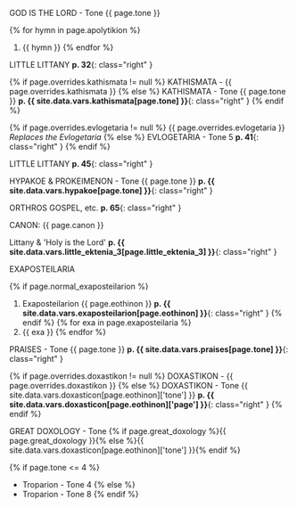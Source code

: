 GOD IS THE LORD - Tone {{ page.tone }}

{% for hymn in page.apolytikion %}
1. {{ hymn }}
{% endfor %}

LITTLE LITTANY **p. 32**{: class="right" }

{% if page.overrides.kathismata != null %}
KATHISMATA - {{ page.overrides.kathismata }}
{% else %}
KATHISMATA - Tone {{ page.tone }} **p. {{ site.data.vars.kathismata[page.tone] }}**{: class="right" }
{% endif %}

{% if page.overrides.evlogetaria != null %}
{{ page.overrides.evlogetaria }} *Replaces the Evlogetaria*
{% else %}
EVLOGETARIA - Tone 5 **p. 41**{: class="right" }
{% endif %}

LITTLE LITTANY **p. 45**{: class="right" }

HYPAKOE & PROKEIMENON - Tone {{ page.tone }} **p. {{ site.data.vars.hypakoe[page.tone] }}**{: class="right" }

ORTHROS GOSPEL, etc. **p. 65**{: class="right" }

CANON: {{ page.canon }}

Littany & 'Holy is the Lord' **p. {{ site.data.vars.little_ektenia_3[page.little_ektenia_3] }}**{: class="right" }

EXAPOSTEILARIA

{% if page.normal_exaposteilarion %}
1. Exaposteilarion {{ page.eothinon }} **p. {{ site.data.vars.exaposteilarion[page.eothinon] }}**{: class="right" }
{% endif %}
{% for exa in page.exaposteilaria %}
1. {{ exa }}
{% endfor %}

PRAISES - Tone {{ page.tone }} **p. {{ site.data.vars.praises[page.tone] }}**{: class="right" }

{% if page.overrides.doxastikon != null %}
DOXASTIKON - {{ page.overrides.doxastikon }}
{% else %}
DOXASTIKON - Tone {{ site.data.vars.doxasticon[page.eothinon]['tone'] }} **p. {{ site.data.vars.doxasticon[page.eothinon]['page'] }}**{: class="right" }
{% endif %}

GREAT DOXOLOGY - Tone {% if page.great_doxology %}{{ page.great_doxology }}{% else %}{{ site.data.vars.doxasticon[page.eothinon]['tone'] }}{% endif %}

{% if page.tone <= 4 %}
* Troparion - Tone 4
{% else %}
* Troparion - Tone 8
{% endif %}
